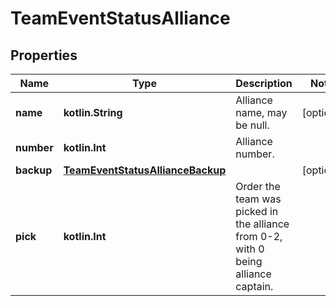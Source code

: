 
# TeamEventStatusAlliance

## Properties
Name | Type | Description | Notes
------------ | ------------- | ------------- | -------------
**name** | **kotlin.String** | Alliance name, may be null. |  [optional]
**number** | **kotlin.Int** | Alliance number. | 
**backup** | [**TeamEventStatusAllianceBackup**](TeamEventStatusAllianceBackup.md) |  |  [optional]
**pick** | **kotlin.Int** | Order the team was picked in the alliance from 0-2, with 0 being alliance captain. | 



